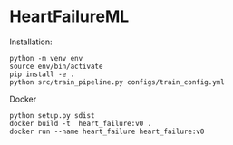 # HeartFailureML

Installation:

```
python -m venv env
source env/bin/activate
pip install -e .
python src/train_pipeline.py configs/train_config.yml
```

Docker
```
python setup.py sdist
docker build -t  heart_failure:v0 .
docker run --name heart_failure heart_failure:v0 
```


